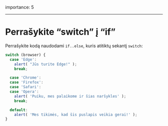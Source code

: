 importance: 5

---

# Perrašykite “switch” į “if”

Perrašykite kodą naudodami `if..else`, kuris atitiktų sekantį `switch`:

```js
switch (browser) {
  case 'Edge':
    alert( "Jūs turite Edge!" );
    break;

  case 'Chrome':
  case 'Firefox':
  case 'Safari':
  case 'Opera':
    alert( 'Puiku, mes palaikome ir šias naršykles' );
    break;

  default:
    alert( 'Mes tikimės, kad šis puslapis veikia gerai!' );
}
```

